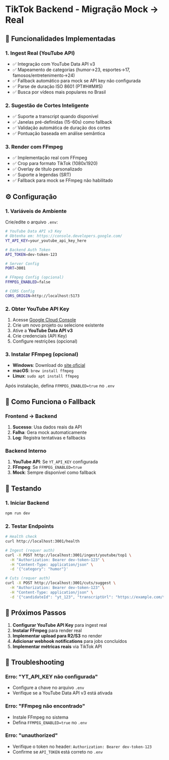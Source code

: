 # TikTok Backend - Migração Mock → Real

## 🚀 Funcionalidades Implementadas

### 1. Ingest Real (YouTube API)
- ✅ Integração com YouTube Data API v3
- ✅ Mapeamento de categorias (humor→23, esportes→17, famosos/entretenimento→24)
- ✅ Fallback automático para mock se API key não configurada
- ✅ Parse de duração ISO 8601 (PT#H#M#S)
- ✅ Busca por vídeos mais populares no Brasil

### 2. Sugestão de Cortes Inteligente
- ✅ Suporte a transcript quando disponível
- ✅ Janelas pré-definidas (15-60s) como fallback
- ✅ Validação automática de duração dos cortes
- ✅ Pontuação baseada em análise semântica

### 3. Render com FFmpeg
- ✅ Implementação real com FFmpeg
- ✅ Crop para formato TikTok (1080x1920)
- ✅ Overlay de título personalizado
- ✅ Suporte a legendas (SRT)
- ✅ Fallback para mock se FFmpeg não habilitado

## ⚙️ Configuração

### 1. Variáveis de Ambiente
Crie/edite o arquivo `.env`:

```bash
# YouTube Data API v3 Key
# Obtenha em: https://console.developers.google.com/
YT_API_KEY=your_youtube_api_key_here

# Backend Auth Token
API_TOKEN=dev-token-123

# Server Config
PORT=3001

# FFmpeg Config (opcional)
FFMPEG_ENABLED=false

# CORS Config
CORS_ORIGIN=http://localhost:5173
```

### 2. Obter YouTube API Key
1. Acesse [Google Cloud Console](https://console.developers.google.com/)
2. Crie um novo projeto ou selecione existente
3. Ative a **YouTube Data API v3**
4. Crie credenciais (API Key)
5. Configure restrições (opcional)

### 3. Instalar FFmpeg (opcional)
- **Windows**: Download do [site oficial](https://ffmpeg.org/download.html)
- **macOS**: `brew install ffmpeg`
- **Linux**: `sudo apt install ffmpeg`

Após instalação, defina `FFMPEG_ENABLED=true` no `.env`

## 🔄 Como Funciona o Fallback

### Frontend → Backend
1. **Sucesso**: Usa dados reais da API
2. **Falha**: Gera mock automaticamente
3. **Log**: Registra tentativas e fallbacks

### Backend Interno
1. **YouTube API**: Se `YT_API_KEY` configurada
2. **FFmpeg**: Se `FFMPEG_ENABLED=true`
3. **Mock**: Sempre disponível como fallback

## 🧪 Testando

### 1. Iniciar Backend
```bash
npm run dev
```

### 2. Testar Endpoints
```bash
# Health check
curl http://localhost:3001/health

# Ingest (requer auth)
curl -X POST http://localhost:3001/ingest/youtube/top1 \
  -H "Authorization: Bearer dev-token-123" \
  -H "Content-Type: application/json" \
  -d '{"category": "humor"}'

# Cuts (requer auth)
curl -X POST http://localhost:3001/cuts/suggest \
  -H "Authorization: Bearer dev-token-123" \
  -H "Content-Type: application/json" \
  -d '{"candidateId": "yt_123", "transcriptUrl": "https://example.com/transcript.srt"}'
```

## 📝 Próximos Passos

1. **Configurar YouTube API Key** para ingest real
2. **Instalar FFmpeg** para render real
3. **Implementar upload para R2/S3** no render
4. **Adicionar webhook notifications** para jobs concluídos
5. **Implementar métricas reais** via TikTok API

## 🐛 Troubleshooting

### Erro: "YT_API_KEY não configurada"
- Configure a chave no arquivo `.env`
- Verifique se a YouTube Data API v3 está ativada

### Erro: "FFmpeg não encontrado"
- Instale FFmpeg no sistema
- Defina `FFMPEG_ENABLED=true` no `.env`

### Erro: "unauthorized"
- Verifique o token no header: `Authorization: Bearer dev-token-123`
- Confirme se `API_TOKEN` está correto no `.env`